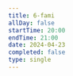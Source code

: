 ```yaml
---
title: 6-fami
allDay: false
startTime: 20:00
endTime: 21:00
date: 2024-04-23
completed: false
type: single
---
```

